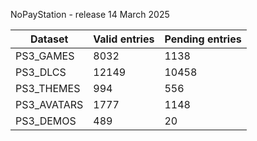 NoPayStation - release 14 March 2025

|  Dataset  |Valid entries|Pending entries|
|-----------|-------------|---------------|
| PS3_GAMES |     8032    |      1138     |
|  PS3_DLCS |    12149    |     10458     |
| PS3_THEMES|     994     |      556      |
|PS3_AVATARS|     1777    |      1148     |
| PS3_DEMOS |     489     |       20      |